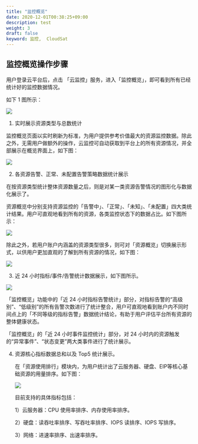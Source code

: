 ```yaml
---
title: "监控概览"
date: 2020-12-01T00:38:25+09:00
description: test
weight: 3
draft: false
keyword: 监控,  CloudSat
---
```


## 监控概览操作步骤
用户登录云平台后，点击 「云监控」服务，进入「监控概览」，即可看到所有已经统计好的监控数据情况。

如下 1 图所示：

![](../_images/monitoring-overview.png)  

1. 实时展示资源类型与总数统计

  监控概览页面以实时刷新为标准，为用户提供参考价值最大的资源监控数据。除此之外，无需用户做额外的操作，云监控可自动获取到平台上的所有资源情况，并全部展示在概览界面上，如下图：

  ![](../_images/resource_overview_1.png)  

2. 各资源告警、正常、未配置告警策略数据统计展示  

  在按资源类型统计整体资源数量之后，则是对某一类资源告警情况的图形化与数据化展示了。  

  资源概览中分别支持资源监控的「告警中」、「正常」、「未知」、「未配置」四大类统计结果。用户可直观地看到所有的资源，各类监控状态下的数据占比。如下图所示：

  ![](../_images/resource_overview_2.png)  

  除此之外，若用户账户内涵盖的资源类型很多，则可对「资源概览」切换展示形式，以供用户更加直观的了解到所有资源的情况，如下图：  

  ![](../_images/resource_overview_3.png)   

3. 近 24 小时指标/事件/告警统计数据展示，如下图所示。

  ![](../_images/alert_statistics.png)  

  「监控概览」功能中的「近 24 小时指标告警统计」部分，对指标告警的“高级别”、“低级别”的所有告警次数进行了统计整合，用户可直观地看到账户内不同时间点上的「不同等级的指标告警」数据统计结论，有助于用户评估平台所有资源的整体健康状态。  

  「监控概览」的「近 24 小时事件监控统计」部分，对 24 小时内的资源触发的“异常事件”、“状态变更”两大类事件进行了统计展示。  

4. 资源核心指标数据总和以及 Top5 统计展示。

   在「资源使用排行」模块内，为用户统计出了云服务器、硬盘、EIP等核心基础资源的用量排序。如下图：

   ![](../_images/resource_rank.png)  

   目前支持的具体指标包括：

   1）云服务器：CPU 使用率排序、内存使用率排序。

   2）硬盘：读吞吐率排序、写吞吐率排序、IOPS 读排序、IOPS 写排序。

   3）网络：进速率排序、出速率排序。

